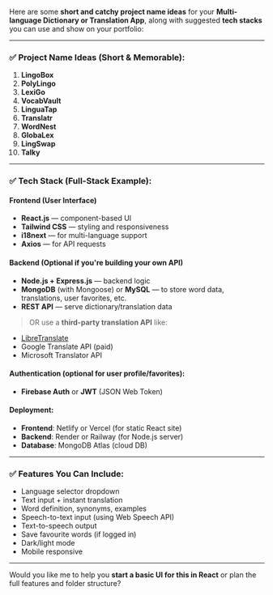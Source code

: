 Here are some **short and catchy project name ideas** for your **Multi-language Dictionary or Translation App**, along with suggested **tech stacks** you can use and show on your portfolio:

---

### ✅ **Project Name Ideas (Short & Memorable):**

1. **LingoBox**
2. **PolyLingo**
3. **LexiGo**
4. **VocabVault**
5. **LinguaTap**
6. **Translatr**
7. **WordNest**
8. **GlobaLex**
9. **LingSwap**
10. **Talky**

---

### ✅ **Tech Stack (Full-Stack Example):**

#### **Frontend (User Interface)**

* **React.js** — component-based UI
* **Tailwind CSS** — styling and responsiveness
* **i18next** — for multi-language support
* **Axios** — for API requests

#### **Backend (Optional if you're building your own API)**

* **Node.js + Express.js** — backend logic
* **MongoDB** (with Mongoose) or **MySQL** — to store word data, translations, user favorites, etc.
* **REST API** — serve dictionary/translation data

> OR use a **third-party translation API** like:

* [LibreTranslate](https://libretranslate.com/)
* Google Translate API (paid)
* Microsoft Translator API

#### **Authentication (optional for user profile/favorites):**

* **Firebase Auth** or **JWT** (JSON Web Token)

#### **Deployment:**

* **Frontend**: Netlify or Vercel (for static React site)
* **Backend**: Render or Railway (for Node.js server)
* **Database**: MongoDB Atlas (cloud DB)

---

### ✅ **Features You Can Include:**

* Language selector dropdown
* Text input + instant translation
* Word definition, synonyms, examples
* Speech-to-text input (using Web Speech API)
* Text-to-speech output
* Save favourite words (if logged in)
* Dark/light mode
* Mobile responsive

---

Would you like me to help you **start a basic UI for this in React** or plan the full features and folder structure?
